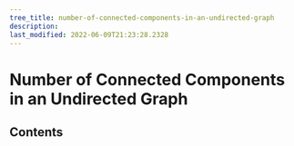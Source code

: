 ```yaml
---
tree_title: number-of-connected-components-in-an-undirected-graph
description: 
last_modified: 2022-06-09T21:23:28.2328
---
```


# Number of Connected Components in an Undirected Graph

## Contents
